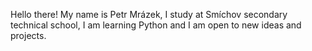 Hello there!
My name is Petr Mrázek,
I study at Smíchov secondary technical school, I am learning Python and I am open to new ideas and projects.
